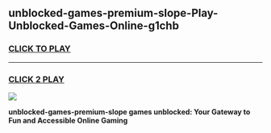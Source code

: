 
## unblocked-games-premium-slope-Play-Unblocked-Games-Online-g1chb
<h3>
<a href="https://premium76.site?title=unblocked-games-premium-slope&ref=24A">CLICK TO PLAY</a></h3>
<hr>

<h3>
<a href="https://premium76.site?title=unblocked-games-premium-slope&ref=24A">CLICK 2 PLAY</a>
  
</h3>

<a href="https://premium76.site?title=unblocked-games-premium-slope&ref=24A"><img src="https://clearcache.store/games.png"></a>


**unblocked-games-premium-slope games unblocked: Your Gateway to Fun and Accessible Online Gaming**
